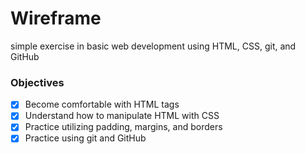 # Wireframe

simple exercise in basic web development using HTML, CSS, git, and GitHub

### Objectives

 - [x] Become comfortable with HTML tags
 - [x] Understand how to manipulate HTML with CSS
 - [x] Practice utilizing padding, margins, and borders
 - [x] Practice using git and GitHub
